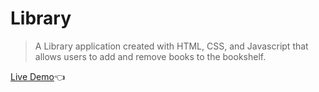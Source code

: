 # Library
> A Library application created with HTML, CSS, and Javascript that allows users to add and remove books to the bookshelf.

[Live Demo](https://tdanielles.github.io/library/)👈
